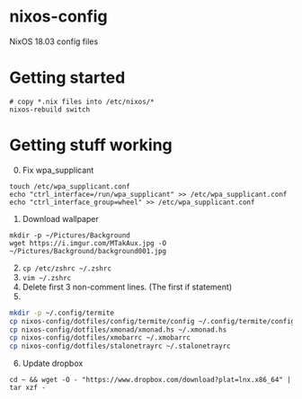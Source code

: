 # nixos-config
NixOS 18.03 config files


# Getting started

```
# copy *.nix files into /etc/nixos/*
nixos-rebuild switch
```

# Getting stuff working
0. Fix wpa_supplicant
```
touch /etc/wpa_supplicant.conf
echo "ctrl_interface=/run/wpa_supplicant" >> /etc/wpa_supplicant.conf
echo "ctrl_interface_group=wheel" >> /etc/wpa_supplicant.conf
```
1. Download wallpaper
```
mkdir -p ~/Pictures/Background
wget https://i.imgur.com/MTakAux.jpg -O ~/Pictures/Background/background001.jpg
```
2. `cp /etc/zshrc ~/.zshrc`
3. `vim ~/.zshrc`
4. Delete first 3 non-comment lines. (The first if statement)
5.
```bash
mkdir -p ~/.config/termite
cp nixos-config/dotfiles/config/termite/config ~/.config/termite/config
cp nixos-config/dotfiles/xmonad/xmonad.hs ~/.xmonad.hs
cp nixos-config/dotfiles/xmobarrc ~/.xmobarrc
cp nixos-config/dotfiles/stalonetrayrc ~/.stalonetrayrc
```
6. Update dropbox
```
cd ~ && wget -O - "https://www.dropbox.com/download?plat=lnx.x86_64" | tar xzf -
```
